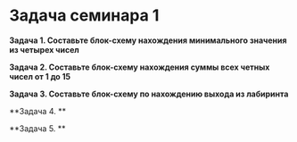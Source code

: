 # Задача семинара 1

**Задача 1. Составьте блок-схему нахождения минимального значения из четырех чисел**

**Задача 2. Составьте блок-схему нахождения суммы всех четных чисел от 1 до 15**

**Задача 3. Составьте блок-схему по нахождению выхода из лабиринта**

**Задача 4. **

**Задача 5. **

